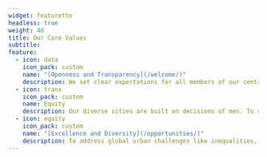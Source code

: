 ```yaml
---
widget: featurette
headless: true
weight: 40
title: Our Core Values
subtitle:
feature:
  - icon: data
    icon_pack: custom
    name: "[Openness and Transparency](/welcome/)"
    description: We set clear expectations for all members of our centre to create an open, supportive, collaborative and productive environment. Explore our centre's philosophy which guides us in our practices.
  - icon: trans
    icon_pack: custom
    name: Equity
    description: Our diverse cities are built on decisions of men. To represent and address our communities' needs through science, we want to work with people from all backgrounds and especially encourage those who identify as minorities. We are currently learning how to ensure a safe and welcoming space for everyone and take action to correct our own biases that may lead to systemic inequalities in academia.
  - icon: equity
    icon_pack: custom
    name: "[Excellence and Diversity](/opportunities/)"
    description: To address global urban challenges like inequalities, climate change, and access to opportunities, we focus on a wide range of skills. Our members have or develop expertise on machine learning, urban planning, complex systems modelling, network science and participatory mapping.
---
```

